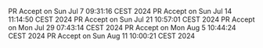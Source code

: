 PR Accept on Sun Jul  7 09:31:16 CEST 2024
PR Accept on Sun Jul 14 11:14:50 CEST 2024
PR Accept on Sun Jul 21 10:57:01 CEST 2024
PR Accept on Mon Jul 29 07:43:14 CEST 2024
PR Accept on Mon Aug  5 10:44:24 CEST 2024
PR Accept on Sun Aug 11 10:00:21 CEST 2024
